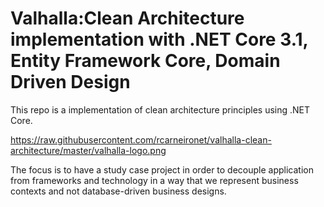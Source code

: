 # Valhalla:Clean Architecture implementation with .NET Core 3.1, Entity Framework Core, Domain Driven Design

This repo is a implementation of clean architecture principles using .NET Core. 

https://raw.githubusercontent.com/rcarneironet/valhalla-clean-architecture/master/valhalla-logo.png

The focus is to have a study case project in order to decouple application from frameworks and technology in a way that we represent business contexts and not database-driven business designs.
